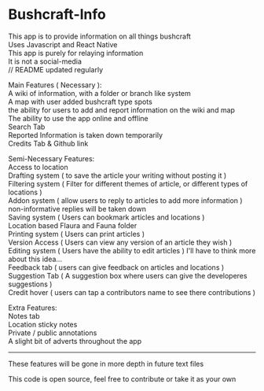 # Bushcraft-Info
This app is to provide information on all things bushcraft <br>
Uses Javascript and React Native <br>
This app is purely for relaying information <br>
It is not a social-media <br>
// README updated regularly <br>

Main Features ( Necessary ): <br>
A wiki of information, with a folder or branch like system <br>
A map with user added bushcraft type spots <br>
the ability for users to add and report information on the wiki and map <br>
The ability to use the app online and offline <br>
Search Tab <br>
Reported Information is taken down temporarily <br>
Credits Tab & Github link <br>

Semi-Necessary Features: <br>
Access to location <br>
Drafting system ( to save the article your writing without posting it ) <br>
Filtering system ( Filter for different themes of article, or different types of locations ) <br>
Addon system ( allow users to reply to articles to add more information ) non-informative replies will be taken down <br>
Saving system ( Users can bookmark articles and locations ) <br>
Location based Flaura and Fauna folder <br>
Printing system ( Users can print articles ) <br>
Version Access ( Users can view any version of an article they wish ) <br>
Editing system ( Users have the ability to edit articles ) I'll have to think more about this idea... <br>
Feedback tab ( users can give feedback on articles and locations ) <br>
Suggestion Tab ( A suggestion box where users can give the developeres suggestions ) <br>
Credit hover ( users can tap a contributors name to see there contributions ) <br>

Extra Features: <br>
Notes tab <br>
Location sticky notes <br>
Private / public annotations <br>
A slight bit of adverts throughout the app <br>

- - -

These features will be gone in more depth in future text files <br>

This code is open source, feel free to contribute or take it as your own
